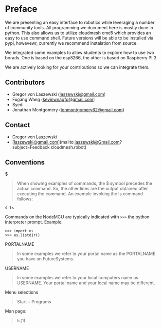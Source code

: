 # Preface

We are presenting an easy interface to robotics while leveraging a
number of community tools. All programming we document here is mostly
done in python. This also allows us to utilize cloudmesh cmd5 which
provides an easy to use command shell.  Future versions will be able
to be installed via pypi, howevewr, currently we recommend instalation
from source.

We integrated some examples to allow students to explore how to use
two borads. One is based on the esp8266, the other is based on
Raspberry PI 3.

We are actively looking for your contributions so we can integrate them.


## Contributors

* Gregor von Laszewski ([laszewski@gmail.com](laszewski@gmail.com))
* Fugang Wang (kevinwnagfg@gmail.com)
* Syed
* Jonathan Montgomery (jonmontgomery62@gmail.com)


## Contact

* Gregor von Laszewski
* [laszewski@gmail.com](mailto:laszewski@Gmail.com?subject=Feedback cloudmesh.robot)


## Conventions
$ 
> When showing examples of commands, the $ symbol precedes the actual command. So, the other lines are the output obtained after executing the command. An example invoking the ls command follows:

    $ ls


Commands on the NodeMCU are typically indicated with `>>>` the python
interpreter prompt. Example:

    >>> import os
    >>> os.listdir()

PORTALNAME
> In some examples we refer to your portal name as the PORTALNAME you have on FutureSystems.

USERNAME

> In some examples we refer to your local computers name as USERNAME. Your portal name and your local name may be different.

Menu selections

> Start ‣ Programs

Man page:

> ls(1)
